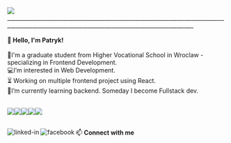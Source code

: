 
<img src ="https://media.licdn.com/dms/image/v2/D5612AQFfhTEictqBHA/article-cover_image-shrink_720_1280/article-cover_image-shrink_720_1280/0/1721174916441?e=2147483647&v=beta&t=IqnGNJxS4J-yaL4rgLBlx-cbNAbFwpEMCRvkkLXsR48">
_________________________________________________________________________________________________________________________________________________
<br><br> <b>👋 Hello, I'm Patryk!</b><br><br>
  🏫I'm a graduate student from Higher Vocational School in Wroclaw - specializing in Frontend Development.
  <br> 💻I’m interested in Web Development.
  <br> ⏳ Working on multiple frontend project using React.
  <br> 📝I’m currently learning backend. Someday I become Fullstack dev. 
  <br><br>
  

 <img src="https://img.shields.io/badge/HTML5-E34F26?style=for-the-badge&logo=html5&logoColor=white"><img src="https://img.shields.io/badge/CSS3-1572B6?style=for-the-badge&logo=css3&logoColor=white"><img src="https://img.shields.io/badge/Bootstrap-563D7C?style=for-the-badge&logo=bootstrap&logoColor=white"><img src="https://img.shields.io/badge/JavaScript-323330?style=for-the-badge&logo=javascript&logoColor=F7DF1E"><img src="https://img.shields.io/badge/React-20232A?style=for-the-badge&logo=react&logoColor=61DAFB">


<br> 📫 **Connect with me**[<img align="left" alt="linked-in" src="https://img.shields.io/badge/linkedin-%230077B5.svg?&style=for-the-badge&logo=linkedin&logoColor=white" />](https://www.linkedin.com/in/patryk-kempiński-8000ab23a)[<img align="left" alt="facebook" src="https://img.shields.io/badge/facebook-%231877F2.svg?&style=for-the-badge&logo=facebook&logoColor=white" />](https://www.facebook.com/profile.php?id=100014183167865/)


<!---
- I’m interested in Web Development 🖥️
- I’m currently learning 
- 💞️ I’m looking to collaborate on ...
- 📫 How to reach me ...
- 😄 Pronouns: ...
- ⚡ Fun fact: ...
--->
<!---
patryk6667/patryk6667 is a ✨ special ✨ repository because its `README.md` (this file) appears on your GitHub profile.
You can click the Preview link to take a look at your changes.
--->

